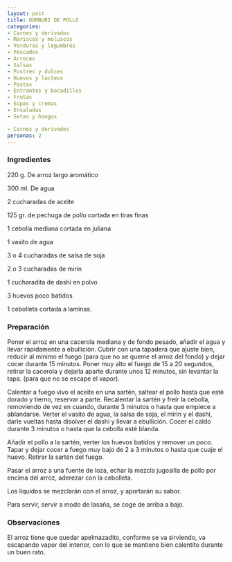 ```yaml
---
layout: post
title: DOMBURI DE POLLO
categories:
- Carnes y derivados
- Mariscos y moluscos
- Verduras y legumbres
- Pescados
- Arroces
- Salsas
- Postres y dulces
- Huevos y lacteos
- Pastas
- Entrantes y bocadillos
- Frutas
- Sopas y cremas
- Ensaladas
- Setas y hongos

- Carnes y derivados
personas: 2 
---
```

<h3>Ingredientes</h3>
220 g. De arroz largo aromático

300 ml. De agua

2 cucharadas de aceite

125 gr. de pechuga de pollo cortada en tiras finas

1 cebolla mediana cortada en juliana

1 vasito de agua

3 o 4 cucharadas de salsa de soja

2 o 3 cucharadas de mirin

1 cucharadita de dashi en polvo

3 huevos poco batidos

1 cebolleta cortada a laminas.

<h3>Preparación</h3>
Poner el arroz en una cacerola mediana y de fondo pesado, añadir el agua y llevar rápidamente a ebullición. Cubrir con una tapadera que ajuste bien, reducir al mínimo el fuego (para que no se queme el arroz del fondo) y dejar cocer durante 15 minutos. Poner muy alto el fuego de 15 a 20 segundos, retirar la cacerola y dejarla aparte durante unos 12 minutos, sin levantar la tapa. (para que no se escape el vapor).

Calentar a fuego vivo el aceite en una sartén, saltear el pollo hasta que esté dorado y tierno, reservar a parte. Recalentar la sartén y freír la cebolla, removiendo de vez en cuando, durante 3 minutos o hasta que empiece a ablandarse. Verter el vasito de agua, la salsa de soja, el mirin y el dashi, darle vueltas hasta disolver el dashi y llevar a ebullición. Cocer el caldo durante 3 minutos o hasta que la cebolla esté blanda.

Añadir el pollo a la sartén, verter los huevos batidos y remover un poco. Tapar y dejar cocer a fuego muy bajo de 2 a 3 minutos o hasta que cuaje el huevo. Retirar la sartén del fuego.

Pasar el arroz a una fuente de loza, echar la mezcla jugosilla de pollo por encima del arroz, aderezar con la cebolleta.

Los líquidos se mezclarán con el arroz, y aportarán su sabor.

Para servir, servir a modo de lasaña, se coge de arriba a bajo.

<h3>Observaciones</h3>
El arroz tiene que quedar apelmazadito, conforme se va sirviendo, va escapando vapor del interior, con lo que se mantiene bien calentito durante un buen rato.

